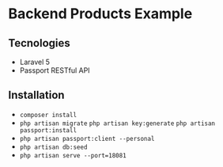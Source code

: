 # Backend Products Example

## Tecnologies

-   Laravel 5
-   Passport RESTful API

## Installation

-   `composer install`
-   `php artisan migrate`
    `php artisan key:generate`
    `php artisan passport:install`
-   `php artisan passport:client --personal`
-   `php artisan db:seed`
-   `php artisan serve --port=18081`

